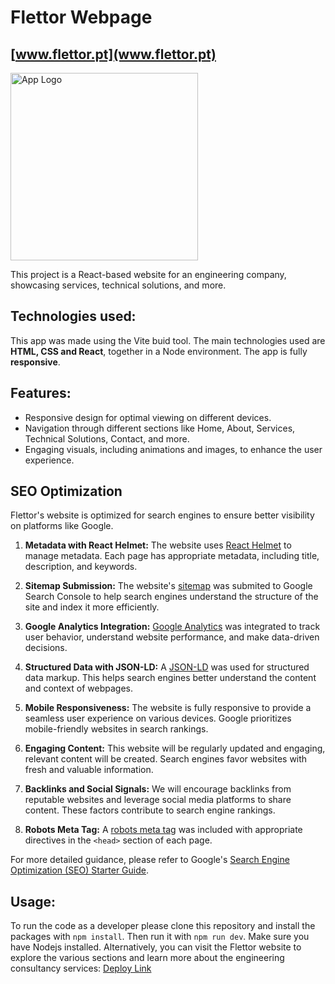 # Flettor Webpage

## [www.flettor.pt](www.flettor.pt)

<img src="https://www.flettor.pt/assets/logo-complete-GY-short-FmULTeyE.png" width="300" alt="App Logo">

This project is a React-based website for an engineering company, showcasing services, technical solutions, and more.


## Technologies used:

This app was made using the Vite buid tool.
The main technologies used are **HTML, CSS and React**, together in a Node environment.
The app is fully **responsive**.


## Features:

- Responsive design for optimal viewing on different devices.
- Navigation through different sections like Home, About, Services, Technical Solutions, Contact, and more.
- Engaging visuals, including animations and images, to enhance the user experience.

## SEO Optimization

Flettor's website is optimized for search engines to ensure better visibility on platforms like Google. 

1. **Metadata with React Helmet:**
   The website uses [React Helmet](https://www.npmjs.com/package/react-helmet) to manage metadata. Each page has appropriate metadata, including title, description, and keywords.

2. **Sitemap Submission:**
   The website's [sitemap](./public/sitemap.xml) was submited to Google Search Console to help search engines understand the structure of the site and index it more efficiently.

3. **Google Analytics Integration:**
   [Google Analytics](https://analytics.google.com/) was integrated to track user behavior, understand website performance, and make data-driven decisions.

4. **Structured Data with JSON-LD:**
   A [JSON-LD](https://developers.google.com/search/docs/advanced/structured-data/intro-structured-data) was used for structured data markup. This helps search engines better understand the content and context of webpages.

5. **Mobile Responsiveness:**
   The website is fully responsive to provide a seamless user experience on various devices. Google prioritizes mobile-friendly websites in search rankings.

6. **Engaging Content:**
   This website will be regularly updated and engaging, relevant content will be created. Search engines favor websites with fresh and valuable information.

7. **Backlinks and Social Signals:**
   We will encourage backlinks from reputable websites and leverage social media platforms to share content. These factors contribute to search engine rankings.

8. **Robots Meta Tag:**
   A [robots meta tag](https://developers.google.com/search/docs/advanced/robots/meta-robots-tag) was included with appropriate directives in the `<head>` section of each page.

For more detailed guidance, please refer to Google's [Search Engine Optimization (SEO) Starter Guide](https://support.google.com/webmasters/answer/7451184?hl=en).


## Usage:

To run the code as a developer please clone this repository and install the packages with `npm install`. Then run it with `npm run dev`. Make sure you have Nodejs installed.
Alternatively, you can visit the Flettor website to explore the various sections and learn more about the engineering consultancy services:
[Deploy Link](www.flettor.pt)